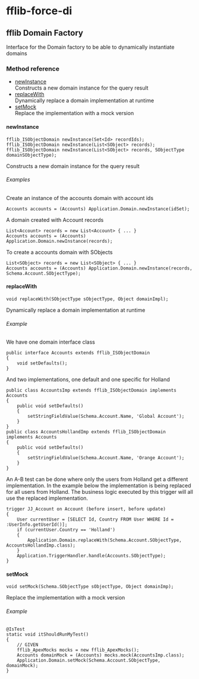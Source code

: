 # fflib-force-di

## fflib Domain Factory

Interface for the Domain factory to be able to dynamically instantiate domains

### Method reference

 - [newInstance](#newinstance)
 <br/>Constructs a new domain instance for the query result
 - [replaceWith](#replacewith)
 <br/>Dynamically replace a domain implementation at runtime
 - [setMock](#setmock)
 <br/>Replace the implementation with a mock version

#### newInstance
```apex
fflib_ISObjectDomain newInstance(Set<Id> recordIds);
fflib_ISObjectDomain newInstance(List<SObject> records);
fflib_ISObjectDomain newInstance(List<SObject> records, SObjectType domainSObjectType);	
```
Constructs a new domain instance for the query result
###### Examples
Create an instance of the accounts domain with account ids
```apex
Accounts accounts = (Accounts) Application.Domain.newInstance(idSet);
```
A domain created with Account records
```apex
List<Account> records = new List<Account> { ... }
Accounts accounts = (Accounts) Application.Domain.newInstance(records);
```
To create a accounts domain with SObjects
```apex
List<SObject> records = new List<SObject> { ... }
Accounts accounts = (Accounts) Application.Domain.newInstance(records, Schema.Account.SObjectType);
```
#### replaceWith
```apex
void replaceWith(SObjectType sObjectType, Object domainImpl);
```
Dynamically replace a domain implementation at runtime

###### Example
We have one domain interface class
```apex
public interface Accounts extends fflib_ISObjectDomain
{
    void setDefaults();
}
```
And two implementations, one default and one specific for Holland
```apex
public class AccountsImp extends fflib_ISObjectDomain implements Accounts 
{
    public void setDefaults()
    {
        setStringFieldValue(Schema.Account.Name, 'Global Account');
    }
}
public class AccountsHollandImp extends fflib_ISObjectDomain implements Accounts 
{
    public void setDefaults()
    {
        setStringFieldValue(Schema.Account.Name, 'Orange Account');
    }
}
```
An A-B test can be done where only the users from Holland get a different implementation.
In the example below the implementation is being replaced for all users from Holland. 
The business logic executed by this trigger will all use the replaced implementation. 
```apex
trigger JJ_Account on Account (before insert, before update)
{
    User currentUser = [SELECT Id, Country FROM User WHERE Id = :UserInfo.getUserId()];
    if (currentUser.Country == 'Holland')
    {
        Application.Domain.replaceWith(Schema.Account.SObjectType, AccountsHollandImp.class);
    }
    Application.TriggerHandler.handle(Accounts.SObjectType);
}
```

#### setMock
```apex
void setMock(Schema.SObjectType sObjectType, Object domainImp);
```
Replace the implementation with a mock version
###### Example
```apex
@IsTest
static void itShouldRunMyTest()
{
    // GIVEN
    fflib_ApexMocks mocks = new fflib_ApexMocks();
    Accounts domainMock = (Accounts) mocks.mock(AccountsImp.class);
    Application.Domain.setMock(Schema.Account.SObjectType, domainMock);
}
```
